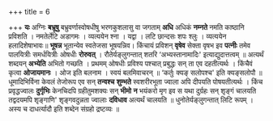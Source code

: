 +++
title = 6

+++
**यः** अग्निः **बभ्रूषु** बभ्रुवर्णास्वोषधीषु भरणकुशलासु वा जगताम् **अधि** अधिकं **नम्नते** नमति काष्ठानि प्रविशति । नमतेर्लेटि अडागमः । व्यत्ययेन श्ना । यद्वा । लटि छान्दसः शपः श्लुः । व्यत्ययेन हलादिशेषाभावः॥ **भूषन्न** भूतान्येव स्वतेजसा भूषयन्निव। किंचायं प्रविशन् **वृषेव** सेक्ता वृषभ इव **पत्नीः** तमेव पालयित्रीः समर्धयित्रीः ओषधीः **रोरुवत्** । रौतेर्यङ्लुगन्तात् शतरि ‘अभ्यस्तानामादिः' इत्याद्युदात्तत्वम् ॥ अत्यर्थं शब्दयन् **अभ्येति** अभितो गच्छति । प्रथमम् ओषधीः प्रविश्य पश्चात् प्रबुद्धः सन् ता एव दहतीत्यर्थः । किंचैवं कृत्वा **ओजायमानः** । ओज इति बलनाम । स्वयं बलमिवाचरन् ॥ ‘कर्तुः क्यङ् सलोपश्च' इति क्यङ्सलोपौ ॥ धूमादिभिर्विना केवलं तेजोरूप एव सन् **तन्वश्च** **शुम्भते** स्वशरीरभूता ज्वाला अपि दीपयति पोषयतीत्यर्थः । किंच प्रवृद्धज्वालः **दुर्गृभिः** केनचिदपि ग्रहीतुमशक्यः सन् **भीमो** **न** भयंकरो मृग इव स यथा दुर्ग्रहः सन् शृङ्गं चालयति तद्वदयमपि शृङ्गाणि' शृङ्गवदुन्नता ज्वालाः **दविधाव** अत्यर्थं चालयति ॥ धुनोतेर्यङ्लुगन्तात् लिटि रूपम् । अस्य च दाधर्त्यादौ इति शब्देन संग्रहो द्रष्टव्यः ॥